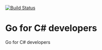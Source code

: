 [![Build Status](https://mendible.visualstudio.com/mendible/_apis/build/status/cmendible.golang-for-csharp-developers)](https://mendible.visualstudio.com/mendible/_build/latest?definitionId=6)

# Go for C# developers
Go for C# developers
